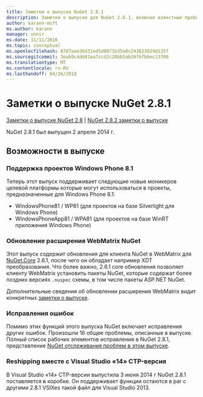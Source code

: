 ```yaml
---
title: Заметки о выпуске NuGet 2.8.1
description: Заметки о выпуске для NuGet 2.8.1, включая известные проблемы, исправленные ошибки, добавленные функции и DCR.
author: karann-msft
ms.author: karann
manager: unnir
ms.date: 11/11/2016
ms.topic: conceptual
ms.openlocfilehash: 8787aee36d31ed5d8071b35a8c243823029d135f
ms.sourcegitcommit: 3eab9c4dd41ea7ccd2c28bb5ab16f6fbbec13708
ms.translationtype: MT
ms.contentlocale: ru-RU
ms.lasthandoff: 04/26/2018
---
```

# <a name="nuget-281-release-notes"></a>Заметки о выпуске NuGet 2.8.1

[Заметки о выпуске NuGet 2.8](../release-notes/nuget-2.8.md) | [NuGet 2.8.2 заметки о выпуске](../release-notes/nuget-2.8.2.md)

NuGet 2.8.1 был выпущен 2 апреля 2014 г.

## <a name="notable-features-in-the-release"></a>Возможности в выпуске

### <a name="support-for-windows-phone-81-projects"></a>Поддержка проектов Windows Phone 8.1
Теперь этот выпуск поддерживает следующие новые моникеров целевой платформы которые могут использоваться в проекты, предназначенные для Windows Phone 8.1:

* WindowsPhone81 / WP81 (для проектов на базе Silverlight для Windows Phone)
* WindowsPhoneApp81 / WPA81 (для проектов на базе WinRT приложения Windows Phone)

### <a name="update-of-the-nuget-webmatrix-extension"></a>Обновление расширения WebMatrix NuGet
Этот выпуск содержит обновления для клиента NuGet в WebMatrix для [NuGet.Core](https://www.nuget.org/packages/Nuget.Core/2.6.1) 2.6.1, после чего он обладает например XDT преобразования. Что более важно, 2.6.1 core обновления позволяет клиенту WebMatrix установить пакеты NuGet, которые содержат более поздних версиях `.nuspec` схемы, в том числе пакеты ASP.NET NuGet.

Дополнительные сведения об обновлении расширения WebMatrix видит конкретных [заметки о выпуске](../release-notes/nuget-2.6.1-for-WebMatrix.md).

### <a name="bug-fixes"></a>Исправления ошибок
Помимо этих функций этого выпуска NuGet включает исправления других ошибок. Произошли 16 общее проблемы, описанные в выпуске. Полный список рабочих элементов исправления в NuGet 2.8.1, представление [NuGet отслеживания проблем в этом выпуске](https://nuget.codeplex.com/workitem/list/advanced?keyword=&status=All&type=All&priority=All&release=NuGet%202.8.1&assignedTo=All&component=All&sortField=LastUpdatedDate&sortDirection=Descending&page=0&reasonClosed=All).

### <a name="reshipping-with-visual-studio-14-ctp"></a>Reshipping вместе с Visual Studio «14» CTP-версия
В Visual Studio «14» CTP-версии выпустила 3 июня 2014 г NuGet 2.8.1 поставляется в коробке. Он поддерживает функции остаются в par с другими 2.8.1 VSIXes такой файл для Visual Studio 2013.
